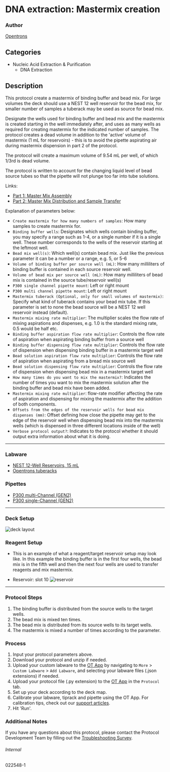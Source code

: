 # DNA extraction: Mastermix creation

### Author
[Opentrons](https://opentrons.com/)

## Categories
* Nucleic Acid Extraction & Purification
	* DNA Extraction

## Description
This protocol create a mastermix of binding buffer and bead mix. For large volumes the deck should use a NEST 12 well reservoir for the bead mix, for smaller number of samples a tuberack may be used as source for bead mix.

Designate the wells used for binding buffer and bead mix and the mastermix is created starting in the well immediately after, and uses as many wells as required for creating mastermix for the indicated number of samples. The protocol creates a dead volume in addition to the 'active' volume of mastermix (1 mL for reservoirs) - this is to avoid the pipette aspirating air during mastermix dispension in part 2 of the protocol.

The protocol will create a maximum volume of 9.54 mL per well, of which 1/3rd is dead volume.

The protocol is written to account for the changing liquid level of bead source tubes so that the pipette will not plunge too far into tube solutions.

Links:
* [Part 1: Master Mix Assembly](./022548)
* [Part 2: Master Mix Distribution and Sample Transfer](./0225482-2)

Explanation of parameters below:
* `Create mastermix for how many numbers of samples`: How many samples to create mastermix for.
* `Binding buffer wells`: Designates which wells contain binding buffer, you may specify a range such as 1-4, or a single number if it is a single well. These number corresponds to the wells of the reservoir starting at the leftmost well.
* `Bead mix well(s)`: Which well(s) contain bead  mix. Just like the previous parameter it can be a number or a range, e.g. 5, or 5-6
* `Volume of binding buffer per source well (mL)`: How many milliliters of binding buffer is contained in each source reservoir well.
* `Volume of bead mix per source well (mL)`: How many milliliters of bead mix is contained in the source tube/reservoir well(s)
* `P300 single channel pipette mount`: Left or right mount
* `P300 multi channel pipette mount`: Left or right mount
* `Mastermix tuberack (Optional, only for small volumes of mastermix)`: Specify what kind of tuberack contains your bead mix tube. If this parameter is set to none the bead source will be a NEST 12 well reservoir instead (default).
* `Mastermix mixing rate multiplier`: The multiplier scales the flow rate of mixing aspirations and dispenses, e.g. 1.0 is the standard mixing rate, 0.5 would be half etc.
* `Binding buffer aspiration flow rate multiplier`: Controls the flow rate of aspiration when aspirating binding buffer from a source well
* `Binding buffer dispensing flow rate multiplier`: Controls the flow rate of dispension when dispensing binding buffer in a mastermix target well
* `Bead solution aspiration flow rate multiplier`: Controls the flow rate of aspiration when aspirating from a bread mix source well
* `Bead solution dispensing flow rate multiplier`: Controls the flow rate of dispension when dispensing bead mix in a mastermix target well
* `How many times do you want to mix the mastermix?`: Indicates the number of times you want to mix the mastermix solution after the binding buffer and bead mix have been added.
* `Mastermix mixing rate multiplier`: flow-rate modifier affecting the rate of aspiration and dispensing for mixing the mastermix after the addition of both components.
* `Offsets from the edges of the reservoir wells for bead mix dispenses (mm)`: Offset defining how close the pipette may get to the edge of the reservoir well when dispensing bead mix into the mastermix wells (which is dispensed in three different locations inside of the well)
* `Verbose protocol output?`: Indicates to the protocol whether it should output extra information about what it is doing.
---

### Labware
* [NEST 12-Well Reservoirs, 15 mL](https://shop.opentrons.com/nest-12-well-reservoirs-15-ml/)
* [Opentrons tuberacks](https://shop.opentrons.com/4-in-1-tube-rack-set/)

### Pipettes
* [P300 multi-Channel (GEN2)](https://shop.opentrons.com/8-channel-electronic-pipette/)
* [P300 single-Channel (GEN2)](https://shop.opentrons.com/single-channel-electronic-pipette-p20/)

---

### Deck Setup
![deck layout](https://opentrons-protocol-library-website.s3.amazonaws.com/custom-README-images/022548/1/deck.jpg)

### Reagent Setup
* This is an example of what a reagent/target reservoir setup may look like. In this example the binding buffer is in the first four wells, the bead mix is in the fifth well and then the next four wells are used to transfer reagents and mix mastermix.

* Reservoir: slot 10
![reservoir](https://opentrons-protocol-library-website.s3.amazonaws.com/custom-README-images/022548/1/resv.jpg)

---

### Protocol Steps
1. The binding buffer is distributed from the source wells to the target wells.
2. The bead mix is mixed ten times.
3. The bead mix is distributed from its source wells to its target wells.
4. The mastermix is mixed a number of times according to the parameter.

### Process
1. Input your protocol parameters above.
2. Download your protocol and unzip if needed.
3. Upload your custom labware to the [OT App](https://opentrons.com/ot-app) by navigating to `More` > `Custom Labware` > `Add Labware`, and selecting your labware files (.json extensions) if needed.
4. Upload your protocol file (.py extension) to the [OT App](https://opentrons.com/ot-app) in the `Protocol` tab.
5. Set up your deck according to the deck map.
6. Calibrate your labware, tiprack and pipette using the OT App. For calibration tips, check out our [support articles](https://support.opentrons.com/en/collections/1559720-guide-for-getting-started-with-the-ot-2).
7. Hit 'Run'.

### Additional Notes
If you have any questions about this protocol, please contact the Protocol Development Team by filling out the [Troubleshooting Survey](https://protocol-troubleshooting.paperform.co/).

###### Internal
022548-1
